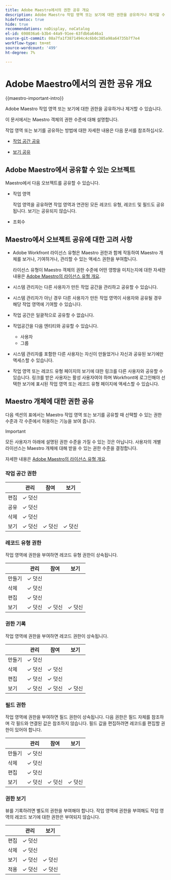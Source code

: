 ```yaml
---
title: Adobe Maestro에서의 권한 공유 개요
description: Adobe Maestro 작업 영역 또는 보기에 대한 권한을 공유하거나 제거할 수 있습니다.
hidefromtoc: true
hide: true
recommendations: noDisplay, noCatalog
el-id: 698036a6-b3b4-44a9-91ee-63fdb6a646a1
source-git-commit: 08a7fa1f3871494c4c6b0c385a98a64735b7f7e4
workflow-type: tm+mt
source-wordcount: '499'
ht-degree: 7%

---
```


<!--update the metadata with real things when making this public; also update the description with something like this: Not all users in the organization have the same access and permissions to use Adobe Maestro. This article describes the levels of access that users could have to Adobe Maestro. -->

<!--over time, this article should look like this one does: https://eperienceleague.adobe.com/docs/workfront/using/basics/grant-request-object-permissions/sharing-permissions-on-objects-overview.html?lang=en-->

# Adobe Maestro에서의 권한 공유 개요

{{maestro-important-intro}}

Adobe Maestro 작업 영역 또는 보기에 대한 권한을 공유하거나 제거할 수 있습니다.

이 문서에서는 Maestro 객체의 권한 수준에 대해 설명합니다.

작업 영역 또는 보기를 공유하는 방법에 대한 자세한 내용은 다음 문서를 참조하십시오.

* [작업 공간 공유](/help/quicksilver/maestro/access/share-workspaces.md)

* [보기 공유](/help/quicksilver/maestro/access/share-views.md)

## Adobe Maestro에서 공유할 수 있는 오브젝트

Maestro에서 다음 오브젝트를 공유할 수 있습니다.

* 작업 영역

  작업 영역을 공유하면 작업 영역과 연관된 모든 레코드 유형, 레코드 및 필드도 공유됩니다. 보기는 공유되지 않습니다.

* 조회수

## Maestro에서 오브젝트 공유에 대한 고려 사항

* Adobe Workfront 라이선스 유형은 Maestro 권한과 함께 작동하여 Maestro 개체를 보거나, 기여하거나, 관리할 수 있는 액세스 권한을 부여합니다.

  라이선스 유형이 Maestro 객체의 권한 수준에 어떤 영향을 미치는지에 대한 자세한 내용은 [Adobe Maestro의 라이선스 유형 개요](/help/quicksilver/maestro/access/license-type-overview.md).
* 시스템 관리자는 다른 사용자가 만든 작업 공간을 관리하고 공유할 수 있습니다.
* 시스템 관리자가 아닌 경우 다른 사용자가 만든 작업 영역이 사용자와 공유될 경우 해당 작업 영역에 기여할 수 있습니다.
* 작업 공간은 일괄적으로 공유할 수 없습니다.
* 작업공간을 다음 엔티티와 공유할 수 있습니다.
   * 사용자
   * 그룹
* 시스템 관리자를 포함한 다른 사용자는 자신이 만들었거나 자신과 공유된 보기에만 액세스할 수 있습니다.
* 작업 영역 또는 레코드 유형 페이지의 보기에 대한 링크를 다른 사용자와 공유할 수 있습니다. 링크를 받은 사용자는 활성 사용자여야 하며 Workfront에 로그인해야 선택한 보기에 표시된 작업 영역 또는 레코드 유형 페이지에 액세스할 수 있습니다.

## Maestro 개체에 대한 권한 공유

다음 섹션의 표에서는 Maestro 작업 영역 또는 보기를 공유할 때 선택할 수 있는 권한 수준과 각 수준에서 허용하는 기능을 보여 줍니다.

>[!IMPORTANT]
>
>모든 사용자가 아래에 설명된 권한 수준을 가질 수 있는 것은 아닙니다. 사용자의 개별 라이선스는 Maestro 개체에 대해 받을 수 있는 권한 수준을 결정합니다.
>
>자세한 내용은 [Adobe Maestro의 라이선스 유형 개요](/help/quicksilver/maestro/access/license-type-overview.md).


### 작업 공간 권한

|        | 관리 | 참여 | 보기 |
|--------|--------|------------|-------|
| 편집 | ✓ 덧신 |            |       |
| 공유 | ✓ 덧신 |            |       |
| 삭제 | ✓ 덧신 |            |       |
| 보기 | ✓ 덧신 | ✓ 덧신 | ✓ 덧신 |

### 레코드 유형 권한

작업 영역에 권한을 부여하면 레코드 유형 권한이 상속됩니다.

|        | 관리 | 참여 | 보기 |
|--------|--------|------------|-------|
| 만들기 | ✓ 덧신 |            |       |
| 삭제 | ✓ 덧신 |            |       |
| 편집 | ✓ 덧신 |            |       |
| 보기 | ✓ 덧신 | ✓ 덧신 | ✓ 덧신 |

### 권한 기록

작업 영역에 권한을 부여하면 레코드 권한이 상속됩니다.

|        | 관리 | 참여 | 보기 |
|--------|--------|------------|-------|
| 만들기 | ✓ 덧신 |            |       |
| 삭제 | ✓ 덧신 | ✓ 덧신 |       |
| 편집 | ✓ 덧신 | ✓ 덧신 |       |
| 보기 | ✓ 덧신 | ✓ 덧신 | ✓ 덧신 |

### 필드 권한

작업 영역에 권한을 부여하면 필드 권한이 상속됩니다.
다음 권한은 필드 자체를 참조하며 각 필드와 연결된 값은 참조하지 않습니다. 필드 값을 편집하려면 레코드를 편집할 권한이 있어야 합니다.

|        | 관리 | 참여 | 보기 |
|--------|--------|------------|-------|
| 만들기 | ✓ 덧신 |            |       |
| 삭제 | ✓ 덧신 |            |       |
| 편집 | ✓ 덧신 |            |       |
| 보기 | ✓ 덧신 | ✓ 덧신 | ✓ 덧신 |


### 권한 보기

뷰를 기록하려면 별도의 권한을 부여해야 합니다. 작업 영역에 권한을 부여해도 작업 영역의 레코드 보기에 대한 권한은 부여되지 않습니다.

|        | 관리 | 보기 |
|--------|--------|-------|
| 편집 | ✓ 덧신 |       |
| 삭제 | ✓ 덧신 |       |
| 보기 | ✓ 덧신 | ✓ 덧신 |
| 적용 | ✓ 덧신 | ✓ 덧신 |






